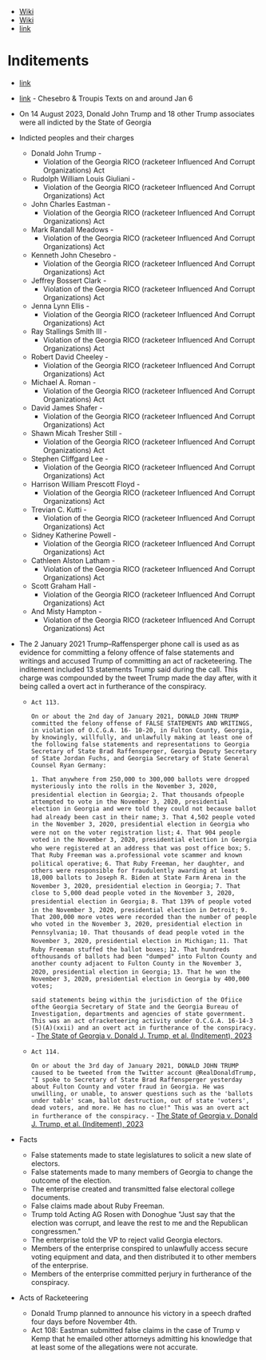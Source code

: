 - [Wiki](https://en.wikipedia.org/wiki/2020_Georgia_election_investigation)
- [Wiki](https://en.wikipedia.org/wiki/Georgia_election_racketeering_prosecution)
- [link](https://www.washingtonpost.com/documents/f11f75f3-4b90-45a9-a71b-5b5c1a90fc9e.pdf?itid=lk_interstitial_manual_4)
# Inditements
- [link](https://www.politico.com/f/?id=00000189-f730-dc32-ab89-f7fc1f760000)
- [link](https://www.lawforward.org/wp-content/uploads/2024/03/Chesebro-Troupis.pdf) - Chesebro & Troupis Texts on and around Jan 6

- On 14 August 2023, Donald John Trump and 18 other Trump associates were all indicted by the State of Georgia
- Indicted peoples and their charges
	- Donald John Trump - 
		- Violation of the Georgia RICO (racketeer Influenced And Corrupt Organizations) Act
	- Rudolph William Louis Giuliani - 
		- Violation of the Georgia RICO (racketeer Influenced And Corrupt Organizations) Act
	- John Charles Eastman - 
		- Violation of the Georgia RICO (racketeer Influenced And Corrupt Organizations) Act
	- Mark Randall Meadows - 
		- Violation of the Georgia RICO (racketeer Influenced And Corrupt Organizations) Act
	- Kenneth John Chesebro - 
		- Violation of the Georgia RICO (racketeer Influenced And Corrupt Organizations) Act
	- Jeffrey Bossert Clark - 
		- Violation of the Georgia RICO (racketeer Influenced And Corrupt Organizations) Act
	- Jenna Lynn Ellis - 
		- Violation of the Georgia RICO (racketeer Influenced And Corrupt Organizations) Act
	- Ray Stallings Smith III - 
		- Violation of the Georgia RICO (racketeer Influenced And Corrupt Organizations) Act
	- Robert David Cheeley - 
		- Violation of the Georgia RICO (racketeer Influenced And Corrupt Organizations) Act
	- Michael A. Roman - 
		- Violation of the Georgia RICO (racketeer Influenced And Corrupt Organizations) Act
	- David James Shafer - 
		- Violation of the Georgia RICO (racketeer Influenced And Corrupt Organizations) Act
	- Shawn Micah Tresher Still - 
		- Violation of the Georgia RICO (racketeer Influenced And Corrupt Organizations) Act
	- Stephen Cliffgard Lee - 
		- Violation of the Georgia RICO (racketeer Influenced And Corrupt Organizations) Act
	- Harrison William Prescott Floyd - 
		- Violation of the Georgia RICO (racketeer Influenced And Corrupt Organizations) Act
	- Trevian C. Kutti - 
		- Violation of the Georgia RICO (racketeer Influenced And Corrupt Organizations) Act
	- Sidney Katherine Powell - 
		- Violation of the Georgia RICO (racketeer Influenced And Corrupt Organizations) Act
	- Cathleen Alston Latham - 
		- Violation of the Georgia RICO (racketeer Influenced And Corrupt Organizations) Act
	- Scott Graham Hall - 
		- Violation of the Georgia RICO (racketeer Influenced And Corrupt Organizations) Act
	- And Misty Hampton - 
		- Violation of the Georgia RICO (racketeer Influenced And Corrupt Organizations) Act
- The 2 January 2021 Trump–Raffensperger phone call is used as as evidence for committing a felony offence of false statements and writings and accused Trump of committing an act of racketeering. The inditement included 13 statements Trump said during the call. This charge was compounded by the tweet Trump made the day after, with it being called a overt act in furtherance of the conspiracy.
	- `Act 113.`
	  
	  `On or about the 2nd day of January 2021, DONALD JOHN TRUMP committed the felony offense of FALSE STATEMENTS AND WRITINGS, in violation of O.C.G.A. 16- 10-20, in Fulton County, Georgia, by knowingly, willfully, and unlawfully making at least one of the following false statements and representations to Georgia Secretary of State Brad Raffensperger, Georgia Deputy Secretary of State Jordan Fuchs, and Georgia Secretary of State General Counsel Ryan Germany:`
	  
	  `1. That anywhere from 250,000 to 300,000 ballots were dropped mysteriously into the rolls in the November 3, 2020, presidential election in Georgia;`
	  `2. That thousands ofpeople attempted to vote in the November 3, 2020, presidential election in Georgia and were told they could not because ballot had already been cast in their name;`
	  `3. That 4,502 people voted in the November 3, 2020, presidential election in Georgia who were not on the voter registration list;`
	  `4. That 904 people voted in the November 3, 2020, presidential election in Georgia who were registered at an address that was post office box;`
	  `5. That Ruby Freeman was a.professional vote scammer and known political operative;`
	  `6. That Ruby Freeman, her daughter, and others were responsible for fraudulently awarding at least 18,000 ballots to Joseph R. Biden at State Farm Arena in the November 3, 2020, presidential election in Georgia;`
	  `7. That close to 5,000 dead people voted in the November 3, 2020, presidential election in Georgia;`
	  `8. That 139% of people voted in the November 3, 2020, presidential election in Detroit;`
	  `9. That 200,000 more votes were recorded than the number of people who voted in the November 3, 2020, presidential election in Pennsylvania;`
	  `10. That thousands of dead people voted in the November 3, 2020, presidential election in Michigan;`
	  `11. That Ruby Freeman stuffed the ballot boxes;`
	  `12. That hundreds ofthousands of ballots had been "dumped" into Fulton County and another county adjacent to Fulton County in the November 3, 2020, presidential election in Georgia;`
	  `13. That he won the November 3, 2020, presidential election in Georgia by 400,000 votes;`
	  
	  `said statements being within the jurisdiction of the Ofiice ofthe Georgia Secretary of State and the Georgia Bureau of Investigation, departments and agencies of state government. This was an act ofracketeering activity under O.C.G.A. 16-14-3 (5)(A)(xxii) and an overt act in furtherance of the conspiracy.` - [The State of Georgia v. Donald J. Trump, et al. (Inditement), 2023](https://d3i6fh83elv35t.cloudfront.net/static/2023/08/CRIMINAL-INDICTMENT-Trump-Fulton-County-GA.pdf)
	- `Act 114.`
	  
	  `On or about the 3rd day of January 2021, DONALD JOHN TRUMP caused to be tweeted from the Twitter account @RealDonaldTrump, "I spoke to Secretary of State Brad Raffensperger yesterday about Fulton County and voter fraud in Georgia. He was unwilling, or unable, to answer questions such as the 'ballots under table' scam, ballot destruction, out of state 'voters', dead voters, and more. He has no clue!" This was an overt act in furtherance of the conspiracy.` - [The State of Georgia v. Donald J. Trump, et al. (Inditement), 2023](https://d3i6fh83elv35t.cloudfront.net/static/2023/08/CRIMINAL-INDICTMENT-Trump-Fulton-County-GA.pdf)
- Facts
    - False statements made to state legislatures to solicit a new slate of electors.
    - False statements made to many members of Georgia to change the outcome of the election.
    - The enterprise created and transmitted false electoral college documents.
    - False claims made about Ruby Freeman.
    - Trump told Acting AG Rosen with Donoghue "Just say that the election was corrupt, and leave the rest to me and the Republican congressmen."
    - The enterprise told the VP to reject valid Georgia electors.
    - Members of the enterprise conspired to unlawfully access secure voting equipment and data, and then distributed it to other members of the enterprise.
    - Members of the enterprise committed perjury in furtherance of the conspiracy.
- Acts of Racketeering
    - Donald Trump planned to announce his victory in a speech drafted four days before November 4th.
    - Act 108: Eastman submitted false claims in the case of Trump v Kemp that he emailed other attorneys admitting his knowledge that at least some of the allegations were not accurate.